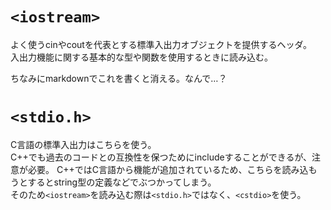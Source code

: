 # `<iostream>`

よく使うcinやcoutを代表とする標準入出力オブジェクトを提供するヘッダ。   
入出力機能に関する基本的な型や関数を使用するときに読み込む。

ちなみにmarkdownでこれを書くと消える。なんで…？

# `<stdio.h>`

C言語の標準入出力はこちらを使う。  
C++でも過去のコードとの互換性を保つためにincludeすることができるが、注意が必要。
C++ではC言語から機能が追加されているため、こちらを読み込もうとするとstring型の定義などでぶつかってしまう。  
そのため`<iostream>`を読み込む際は`<stdio.h>`ではなく、`<cstdio>`を使う。
